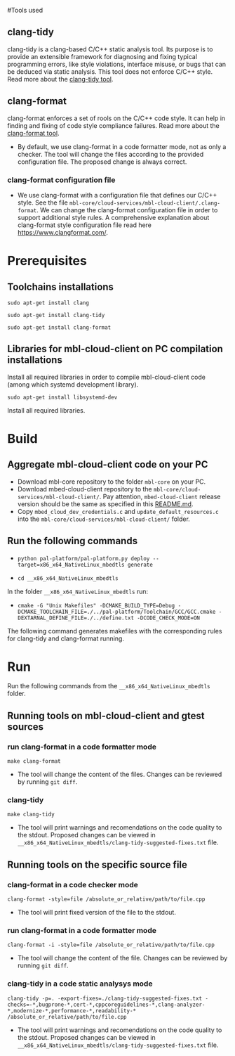#Tools used
## clang-tidy
clang-tidy is a clang-based C/C++ static analysis tool. Its purpose is to provide an extensible framework for diagnosing and fixing typical programming errors, like style violations, interface misuse, or bugs that can be deduced via static analysis. This tool does not enforce C/C++ style. Read more about the [clang-tidy tool][clang-tidy]. 
## clang-format
clang-format enforces a set of rools on the C/C++ code style. It can help in finding and fixing of code style compliance failures. Read more about the [clang-format tool][clang-format].
- By default, we use clang-format in a code formatter mode, not as only a checker. The tool will change the files according to the provided configuration file. The proposed change is always correct.
### clang-format configuration file
- We use clang-format with a configuration file that defines our C/C++ style. See the file `mbl-core/cloud-services/mbl-cloud-client/.clang-format`. We can change the clang-format configuration file in order to support additional style rules. A comprehensive explanation about clang-format style configuration file read here https://www.clangformat.com/. 


# Prerequisites
## Toolchains installations
`sudo apt-get install clang`

`sudo apt-get install clang-tidy`

`sudo apt-get install clang-format`

## Libraries for mbl-cloud-client on PC compilation installations
Install all required libraries in order to compile mbl-cloud-client code (among which systemd development library).

`sudo apt-get install libsystemd-dev`

Install all required libraries. 


# Build
## Aggregate mbl-cloud-client code on your PC
- Download mbl-core repository to the folder `mbl-core` on your PC. 
- Download mbed-cloud-client repository to the `mbl-core/cloud-services/mbl-cloud-client/`. Pay attention, `mbed-cloud-client` release version should be the same as specified in this [README.md][mbl-cloud-client-README.md].
- Copy `mbed_cloud_dev_credentials.c` and `update_default_resources.c` into the `mbl-core/cloud-services/mbl-cloud-client/` folder.

## Run the following commands 
- `python pal-platform/pal-platform.py deploy --target=x86_x64_NativeLinux_mbedtls generate`

- `cd __x86_x64_NativeLinux_mbedtls`

In the folder `__x86_x64_NativeLinux_mbedtls` run:

- `cmake -G "Unix Makefiles" -DCMAKE_BUILD_TYPE=Debug -DCMAKE_TOOLCHAIN_FILE=./../pal-platform/Toolchain/GCC/GCC.cmake -DEXTARNAL_DEFINE_FILE=./../define.txt -DCODE_CHECK_MODE=ON`

The following command generates makefiles with the corresponding rules for clang-tidy and clang-format running.


# Run
Run the following commands from the `__x86_x64_NativeLinux_mbedtls` folder.

## Running tools on mbl-cloud-client and gtest sources
### run clang-format in a code formatter mode
`make clang-format`
- The tool will change the content of the files. Changes can be reviewed by running `git diff`.
### clang-tidy
`make clang-tidy`
- The tool will print warnings and recomendations on the code quality to the stdout. Proposed changes can be viewed in `__x86_x64_NativeLinux_mbedtls/clang-tidy-suggested-fixes.txt` file.

## Running tools on the specific source file
### clang-format in a code checker mode
`clang-format -style=file /absolute_or_relative/path/to/file.cpp`
- The tool will print fixed version of the file to the stdout.
### run clang-format in a code formatter mode
`clang-format -i -style=file /absolute_or_relative/path/to/file.cpp`
- The tool will change the content of the file. Changes can be reviewed by running `git diff`.
### clang-tidy in a code static analysys mode
`clang-tidy -p=. -export-fixes=./clang-tidy-suggested-fixes.txt -checks=-*,bugprone-*,cert-*,cppcoreguidelines-*,clang-analyzer-*,modernize-*,performance-*,readability-* /absolute_or_relative/path/to/file.cpp`
- The tool will print warnings and recomendations on the code quality to the stdout. Proposed changes can be viewed in `__x86_x64_NativeLinux_mbedtls/clang-tidy-suggested-fixes.txt` file.


[mbl-cloud-client-README.md]: https://github.com/ARMmbed/mbl-core/blob/mbl-core-preq331/cloud-services/mbl-cloud-client/README.md
[clang-tidy]: http://releases.llvm.org/7.0.0/tools/clang/tools/extra/docs/clang-tidy/index.html
[clang-format]: https://clang.llvm.org/docs/ClangFormat.html

